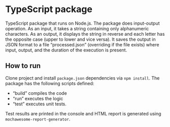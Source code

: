 # TypeScript package

TypeScript package that runs on Node.js. The package does input-output operation. As an input, it takes a string 
containing only alphanumeric characters. As an output, it displays the string in reverse and each letter has 
the opposite case (upper to lower and vice versa). It saves the output in JSON format to a file “processed.json” 
(overriding if the file exists) where input, output, and the duration of the execution is present.

## How to run

Clone project and install `package.json` dependencies via `npm install`. The package has the following scripts defined:
* “build” compiles the code
* “run” executes the logic
* “test” executes unit tests. 

Test results are printed in the console and HTML report is generated using `mochawesome-report-generator`.